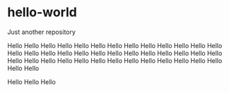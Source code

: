 # hello-world
Just another repository

Hello Hello Hello Hello Hello Hello Hello Hello Hello Hello Hello Hello Hello Hello Hello Hello 
Hello Hello Hello Hello Hello Hello Hello Hello Hello Hello Hello Hello Hello Hello Hello 
Hello Hello Hello Hello Hello Hello 
Hello Hello 
Hello Hello 


Hello Hello Hello 
